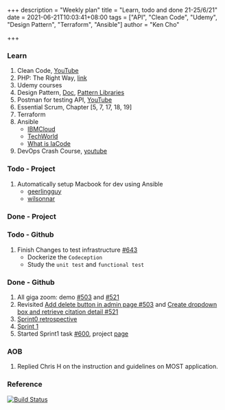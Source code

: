 +++
description = "Weekly plan"
title = "Learn, todo and done 21-25/6/21"
date = 2021-06-21T10:03:41+08:00
tags = ["API", "Clean Code", "Udemy", "Design Pattern", "Terraform", "Ansible"]
author = "Ken Cho"

+++  
### Learn
1. Clean Code, [YouTube](https://www.youtube.com/watch?v=7EmboKQH8lM)
2. PHP: The Right Way, [link](https://phptherightway.com/)
3. Udemy courses
4. Design Pattern, [Doc](https://designpatternsphp.readthedocs.io/en/latest/README.html), [Pattern Libraries](https://medium.com/@whatjackhasmade/pattern-libraries-abcc45c6144c)
5. Postman for testing API, [YouTube](https://www.freecodecamp.org/news/learn-how-to-use-postman-to-test-apis/)
6. Essential Scrum, Chapter [5, 7, 17, 18, 19]
7. Terraform
8. Ansible
    - [IBMCloud](https://www.youtube.com/watch?v=fHO1X93e4WA)
    - [TechWorld](https://www.youtube.com/watch?v=1id6ERvfozo)
    - [What is IaCode](https://www.youtube.com/watch?v=POPP2WTJ8es)
9. DevOps Crash Course, [youtube](https://www.youtube.com/watch?v=OXE2a8dqIAI)

### Todo - Project 
1. Automatically setup Macbook for dev using Ansible
    - [geerlingguy](https://github.com/geerlingguy/mac-dev-playbook)
    - [wilsonnar](https://wilsonmar.github.io/ansible-mac-osx-setup/)
    
### Done - Project

### Todo - Github
1. Finish Changes to test infrastructure [#643](https://github.com/gigascience/gigadb-website/issues/643)  
    - Dockerize the `Codeception`
    - Study the `unit test` and `functional test`

### Done - Github
1. All giga zoom: demo [#503](https://github.com/gigascience/gigadb-website/issues/503) and [#521](https://github.com/gigascience/gigadb-website/issues/521)
2. Revisited [Add delete button in admin page #503](https://github.com/gigascience/gigadb-website/pull/503) and [Create dropdown box and retrieve citation detail #521](https://github.com/gigascience/gigadb-website/pull/521)
3. [Sprint0 retrospective](https://github.com/orgs/gigascience/projects/3)
4. [Sprint 1](https://github.com/orgs/gigascience/projects/4)
5. Started Sprint1 task [#600](https://github.com/gigascience/gigadb-website/issues/600), project [page](https://github.com/kencho51/rclone-implementation.git )

### AOB
1. Replied Chris H on the instruction and guidelines on MOST application.

### Reference


[![Build Status](https://travis-ci.com/kencho51/gigathing.svg?branch=master)](https://travis-ci.com/kencho51/gigathing)

